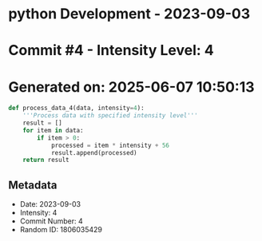 ﻿# python Development - 2023-09-03
# Commit #4 - Intensity Level: 4
# Generated on: 2025-06-07 10:50:13
```python
def process_data_4(data, intensity=4):
    '''Process data with specified intensity level'''
    result = []
    for item in data:
        if item > 0:
            processed = item * intensity + 56
            result.append(processed)
    return result
```
## Metadata
- Date: 2023-09-03
- Intensity: 4
- Commit Number: 4
- Random ID: 1806035429
